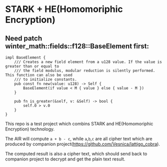 # STARK + HE(Homomoriphic Encryption)

## Need patch winter_math::fields::f128::BaseElement first:
```
impl BaseElement {
    /// Creates a new field element from a u128 value. If the value is greater than or equal to
    /// the field modulus, modular reduction is silently performed. This function can also be used
    /// to initialize constants.
    pub const fn new(value: u128) -> Self {
        BaseElement(if value < M { value } else { value - M })
    }

    pub fn is_greater(&self, v: &Self) -> bool {
        self.0 > v.0
    }
}
```

This repo is a test project which combins STARK and HE(Homomoriphic Encryption) technology. 

The AIR will compute `a + b - c`, while `a`,`b`,`c` are all cipher text which are produced
by companion project(<https://github.com/Vesnica/lattigo_cobra>).

The computed result is also a cipher text, which should send back to companion project to decrypt and
get the plain text result. 
